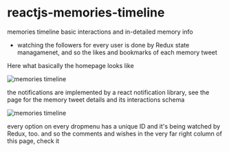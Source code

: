 # reactjs-memories-timeline
memories timeline basic interactions and in-detailed memory info
 - watching the followers for every user is done by Redux state managamenet, and so the likes and bookmarks of each memory tweet

Here what basically the homepage looks like

![memories timeline](https://github.com/Ebrahim-Ramadan/reactjs-memories-timeline/assets/65041082/9d30d596-6607-42a7-8d3a-7e484272f56b)


the notifications are implemented by a react notification library, see the page for the memory tweet details and its interactions schema

![memories timeline](https://github.com/Ebrahim-Ramadan/reactjs-memories-timeline/assets/65041082/cedf82ca-c417-4041-928f-e1b05c6c3bb1)


every option on every dropmenu has a unique ID and it's being watched by Redux, too. and so the comments and wishes in the very far right column of this page, check it
